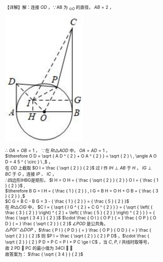 【详解】解：连接 $O D$ ，∵AB 为 $_ { \odot O }$ 的直径， $A B { = } 2$ ，

![](<../../qs_image_DB/专题2-5_最值模型之阿氏圆与胡不归（解析版）/1c064bc94c1721ee299d44857bd069297709d12838e66af16ffcef1f4de292b1.jpg>)

∴ $O A = O B = 1$ ， ∵在 $R t \triangle A O D$ 中， $O A = A D = 1$ ，  
$\therefore O D = \sqrt { A D ^ { 2 } + O A ^ { 2 } } = \sqrt { 2 } \ , \angle A O D = 4 5 ^ { \circ } \ ,$ ，  
在 $O D$ 上截取 $O I = \frac { \sqrt { 2 } } { 2 }$ 过 $I$ 作 $I H \perp A B$ 于 $H$ ， $I G \perp B C$ 于 $G$ ，连接 $I P$ 、 $I C$ ，  
∴四边形IHBG是矩形， $I H = O H = { \frac { \sqrt { 2 } } { 2 } } O I = { \frac { 1 } { 2 } }$ ,  
$\therefore B G = I H = { \frac { 1 } { 2 } } , I G = B H = O H + O B = { \frac { 3 } { 2 } } ,$   
$C G = B C - B G = 3 - { \frac { 1 } { 2 } } = { \frac { 5 } { 2 } }$   
在 $R t { \triangle } C I G$ 中， $C I = { \sqrt { I G ^ { 2 } + C G ^ { 2 } } } = { \sqrt { \left( { \frac { 3 } { 2 } } \right) ^ { 2 } + \left( { \frac { 5 } { 2 } } \right) ^ { 2 } } } = { \frac { \sqrt { 3 4 } } { 2 } }$ $\cdot \frac { O I } { O P } { = } \frac { O P } { O D } { = } \frac { \sqrt { 2 } } { 2 }$ $\angle P O D$ 是公共角，  
$\triangle P O I ^ { \sim } \triangle D O P$ ，$\frac { P I } { P D } { = } \frac { O P } { O D } { = } \frac { \sqrt { 2 } } { 2 }$ 则 $P I = \frac { \sqrt { 2 } } { 2 } P D$ ，$\cdot \frac { \sqrt { 2 } } { 2 } P D + P C = P I + P C \ge I C$ ，当 $C , \ P , \ I$ 共线时取等号，  
故 2 PD  PC 的最小值为 34CI  ，  
故答案为： $\frac { \sqrt { 3 4 } } { 2 }$
